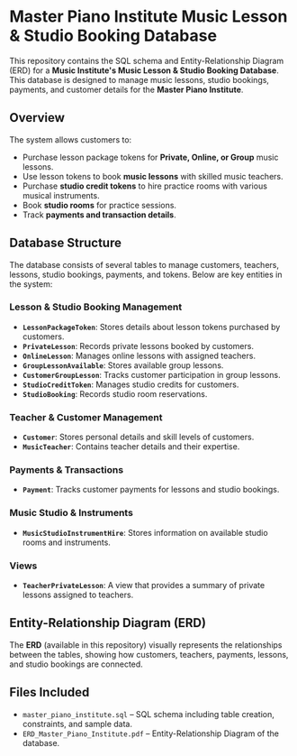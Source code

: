 # Master Piano Institute Music Lesson & Studio Booking Database

This repository contains the SQL schema and Entity-Relationship Diagram (ERD) for a **Music Institute's Music Lesson & Studio Booking Database**. This database is designed to manage music lessons, studio bookings, payments, and customer details for the **Master Piano Institute**.

##  Overview

The system allows customers to:

- Purchase lesson package tokens for **Private, Online, or Group** music lessons.
- Use lesson tokens to book **music lessons** with skilled music teachers.
- Purchase **studio credit tokens** to hire practice rooms with various musical instruments.
- Book **studio rooms** for practice sessions.
- Track **payments and transaction details**.

##  Database Structure

The database consists of several tables to manage customers, teachers, lessons, studio bookings, payments, and tokens. Below are key entities in the system:

###  **Lesson & Studio Booking Management**
- **`LessonPackageToken`**: Stores details about lesson tokens purchased by customers.
- **`PrivateLesson`**: Records private lessons booked by customers.
- **`OnlineLesson`**: Manages online lessons with assigned teachers.
- **`GroupLessonAvailable`**: Stores available group lessons.
- **`CustomerGroupLesson`**: Tracks customer participation in group lessons.
- **`StudioCreditToken`**: Manages studio credits for customers.
- **`StudioBooking`**: Records studio room reservations.

###  **Teacher & Customer Management**
- **`Customer`**: Stores personal details and skill levels of customers.
- **`MusicTeacher`**: Contains teacher details and their expertise.

###  **Payments & Transactions**
- **`Payment`**: Tracks customer payments for lessons and studio bookings.

###  **Music Studio & Instruments**
- **`MusicStudioInstrumentHire`**: Stores information on available studio rooms and instruments.

###  **Views**
- **`TeacherPrivateLesson`**: A view that provides a summary of private lessons assigned to teachers.

##  Entity-Relationship Diagram (ERD)

The **ERD** (available in this repository) visually represents the relationships between the tables, showing how customers, teachers, payments, lessons, and studio bookings are connected.

##  Files Included
- `master_piano_institute.sql` – SQL schema including table creation, constraints, and sample data.
- `ERD_Master_Piano_Institute.pdf` – Entity-Relationship Diagram of the database.



